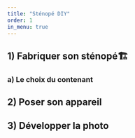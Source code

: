 ```yaml
---
title: "Sténopé DIY"
order: 1
in_menu: true
---
```

## 1) Fabriquer son sténopé🏗️
### a) Le choix du contenant

## 2) Poser son appareil
## 3) Développer la photo 